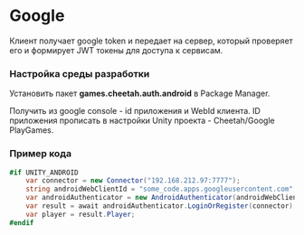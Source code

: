 # Google

Клиент получает google token и передает на сервер, который проверяет его и формирует JWT токены для доступа к сервисам.

### Настройка среды разработки

Установить пакет **games.cheetah.auth.android** в Package Manager.

Получить из google console - id приложения и WebId клиента. 
ID приложения прописать в настройки Unity проекта - Cheetah/Google PlayGames.

### Пример кода

```csharp
#if UNITY_ANDROID
    var connector = new Connector("192.168.212.97:7777");
    string androidWebClientId = "some_code.apps.googleusercontent.com";
    var androidAuthenticator = new AndroidAuthenticator(androidWebClientId);
    var result = await androidAuthenticator.LoginOrRegister(connector);
    var player = result.Player;
#endif    
```

